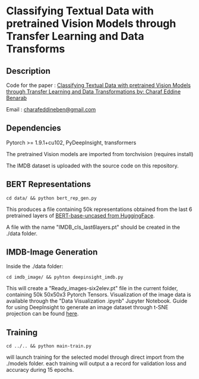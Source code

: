 # Classifying Textual Data with pretrained Vision Models through Transfer Learning and Data Transforms

## Description

Code for the paper : [Classifying Textual Data with pretrained Vision Models through Transfer Learning and Data Transformations by: Charaf Eddine Benarab](https://arxiv.org/abs/2106.12479)

Email : charafeddineben@gmail.com

## Dependencies

Pytorch >= 1.9.1+cu102, PyDeepInsight, transformers

The pretrained Vision models are imported from torchvision (requires install)

The IMDB dataset is uploaded with the source code on this repository. 

## BERT Representations

```
cd data/ && python bert_rep_gen.py
```
This produces a file containing 50k representations obtained from the last 6 pretrained layers of [BERT-base-uncased from HuggingFace](https://huggingface.co/bert-base-uncased).

A file with the name "IMDB_cls_last6layers.pt" should be created in the ./data folder.

## IMDB-Image Generation 

Inside the ./data folder:

```
cd imdb_image/ && pyhton deepinsight_imdb.py 
```

This will create a "Ready_images-six2elev.pt" file in the current folder, containing 50k 50x50x3 Pytorch Tensors.
Visualization of the image data is available through the "Data Visualization .ipynb" Jupyter Notebook.
Guide for using DeepInsight to generate an image dataset through t-SNE projection can be found [here](https://github.com/alok-ai-lab/DeepInsight).
## Training 

```
cd ../.. && python main-train.py
```

will launch training for the selected model through direct import from the ./models folder. 
each training will output a a record for validation loss and accuracy during 15 epochs.


